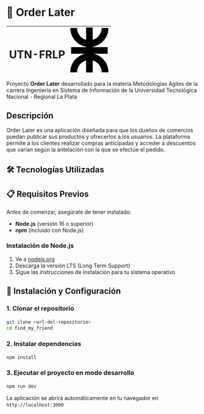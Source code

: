 # 🐾 Order Later

| <h1>UTN-FRLP</h1> | <img src="./logo.png" alt="Logo del Proyecto" width="100"> |
|-------------------|----------------------------------|

Proyecto **Order Later** desarrollado para la materia Metodologías Agiles de la carrera Ingeniería en Sistema de Información de la Universidad Tecnológica Nacional - Regional La Plata

## Descripción
Order Later es una aplicación diseñada para que los dueños de comercios puedan publicar sus productos y ofrecerlos a los usuarios. La plataforma permite a los clientes realizar compras anticipadas y acceder a descuentos que varían según la antelación con la que se efectúe el pedido.

## 🛠️ Tecnologías Utilizadas

## 📋 Requisitos Previos

Antes de comenzar, asegúrate de tener instalado:

- **Node.js** (versión 16 o superior)
- **npm** (incluido con Node.js)

### Instalación de Node.js

1. Ve a [nodejs.org](https://nodejs.org/)
2. Descarga la versión LTS (Long Term Support)
3. Sigue las instrucciones de instalación para tu sistema operativo

## 🚀 Instalación y Configuración

### 1. Clonar el repositorio

```bash
git clone <url-del-repositorio>
cd find_my_friend
```

### 2. Instalar dependencias

```bash
npm install
```

### 3. Ejecutar el proyecto en modo desarrollo

```bash
npm run dev
```

La aplicación se abrirá automáticamente en tu navegador en `http://localhost:3000`

